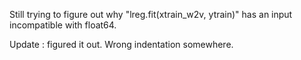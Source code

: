 Still trying to figure out why "lreg.fit(xtrain_w2v, ytrain)" has an input incompatible with float64.

Update : figured it out. Wrong indentation somewhere.

